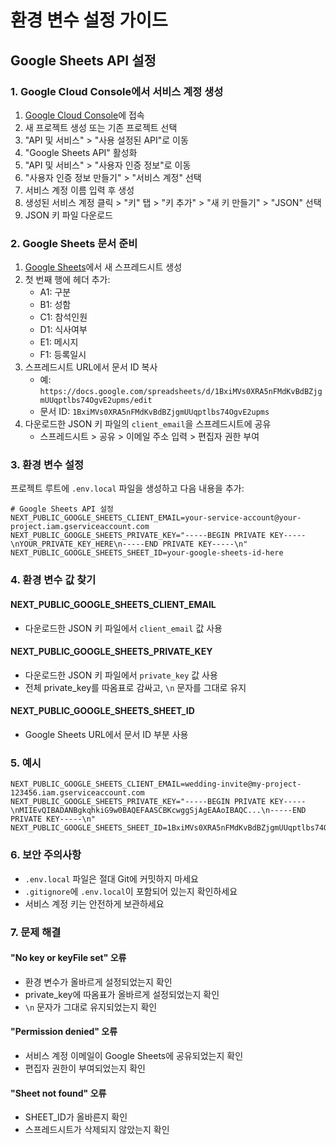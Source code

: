 # 환경 변수 설정 가이드

## Google Sheets API 설정

### 1. Google Cloud Console에서 서비스 계정 생성

1. [Google Cloud Console](https://console.cloud.google.com/)에 접속
2. 새 프로젝트 생성 또는 기존 프로젝트 선택
3. "API 및 서비스" > "사용 설정된 API"로 이동
4. "Google Sheets API" 활성화
5. "API 및 서비스" > "사용자 인증 정보"로 이동
6. "사용자 인증 정보 만들기" > "서비스 계정" 선택
7. 서비스 계정 이름 입력 후 생성
8. 생성된 서비스 계정 클릭 > "키" 탭 > "키 추가" > "새 키 만들기" > "JSON" 선택
9. JSON 키 파일 다운로드

### 2. Google Sheets 문서 준비

1. [Google Sheets](https://sheets.google.com/)에서 새 스프레드시트 생성
2. 첫 번째 행에 헤더 추가:
   - A1: 구분
   - B1: 성함
   - C1: 참석인원
   - D1: 식사여부
   - E1: 메시지
   - F1: 등록일시
3. 스프레드시트 URL에서 문서 ID 복사
   - 예: `https://docs.google.com/spreadsheets/d/1BxiMVs0XRA5nFMdKvBdBZjgmUUqptlbs74OgvE2upms/edit`
   - 문서 ID: `1BxiMVs0XRA5nFMdKvBdBZjgmUUqptlbs74OgvE2upms`
4. 다운로드한 JSON 키 파일의 `client_email`을 스프레드시트에 공유
   - 스프레드시트 > 공유 > 이메일 주소 입력 > 편집자 권한 부여

### 3. 환경 변수 설정

프로젝트 루트에 `.env.local` 파일을 생성하고 다음 내용을 추가:

```env
# Google Sheets API 설정
NEXT_PUBLIC_GOOGLE_SHEETS_CLIENT_EMAIL=your-service-account@your-project.iam.gserviceaccount.com
NEXT_PUBLIC_GOOGLE_SHEETS_PRIVATE_KEY="-----BEGIN PRIVATE KEY-----\nYOUR_PRIVATE_KEY_HERE\n-----END PRIVATE KEY-----\n"
NEXT_PUBLIC_GOOGLE_SHEETS_SHEET_ID=your-google-sheets-id-here
```

### 4. 환경 변수 값 찾기

#### NEXT_PUBLIC_GOOGLE_SHEETS_CLIENT_EMAIL

- 다운로드한 JSON 키 파일에서 `client_email` 값 사용

#### NEXT_PUBLIC_GOOGLE_SHEETS_PRIVATE_KEY

- 다운로드한 JSON 키 파일에서 `private_key` 값 사용
- 전체 private_key를 따옴표로 감싸고, `\n` 문자를 그대로 유지

#### NEXT_PUBLIC_GOOGLE_SHEETS_SHEET_ID

- Google Sheets URL에서 문서 ID 부분 사용

### 5. 예시

```env
NEXT_PUBLIC_GOOGLE_SHEETS_CLIENT_EMAIL=wedding-invite@my-project-123456.iam.gserviceaccount.com
NEXT_PUBLIC_GOOGLE_SHEETS_PRIVATE_KEY="-----BEGIN PRIVATE KEY-----\nMIIEvQIBADANBgkqhkiG9w0BAQEFAASCBKcwggSjAgEAAoIBAQC...\n-----END PRIVATE KEY-----\n"
NEXT_PUBLIC_GOOGLE_SHEETS_SHEET_ID=1BxiMVs0XRA5nFMdKvBdBZjgmUUqptlbs74OgvE2upms
```

### 6. 보안 주의사항

- `.env.local` 파일은 절대 Git에 커밋하지 마세요
- `.gitignore`에 `.env.local`이 포함되어 있는지 확인하세요
- 서비스 계정 키는 안전하게 보관하세요

### 7. 문제 해결

#### "No key or keyFile set" 오류

- 환경 변수가 올바르게 설정되었는지 확인
- private_key에 따옴표가 올바르게 설정되었는지 확인
- `\n` 문자가 그대로 유지되었는지 확인

#### "Permission denied" 오류

- 서비스 계정 이메일이 Google Sheets에 공유되었는지 확인
- 편집자 권한이 부여되었는지 확인

#### "Sheet not found" 오류

- SHEET_ID가 올바른지 확인
- 스프레드시트가 삭제되지 않았는지 확인
